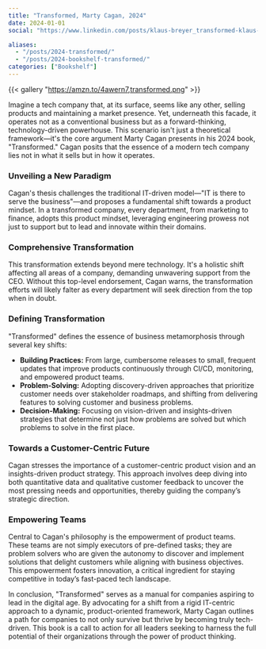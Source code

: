 ```yaml
---
title: "Transformed, Marty Cagan, 2024"
date: 2024-01-01
social: "https://www.linkedin.com/posts/klaus-breyer_transformed-klaus-breyer-activity-7180834102890131457-nnbN"

aliases:
  - "/posts/2024-transformed/"
  - "/posts/2024-bookshelf-transformed/"
categories: ["Bookshelf"]
---
```


{{< gallery "https://amzn.to/4awern7,transformed.png" >}}

Imagine a tech company that, at its surface, seems like any other, selling products and maintaining a market presence. Yet, underneath this facade, it operates not as a conventional business but as a forward-thinking, technology-driven powerhouse. This scenario isn't just a theoretical framework—it's the core argument Marty Cagan presents in his 2024 book, "Transformed." Cagan posits that the essence of a modern tech company lies not in what it sells but in how it operates.

### Unveiling a New Paradigm

Cagan's thesis challenges the traditional IT-driven model—"IT is there to serve the business"—and proposes a fundamental shift towards a product mindset. In a transformed company, every department, from marketing to finance, adopts this product mindset, leveraging engineering prowess not just to support but to lead and innovate within their domains.

### Comprehensive Transformation

This transformation extends beyond mere technology. It's a holistic shift affecting all areas of a company, demanding unwavering support from the CEO. Without this top-level endorsement, Cagan warns, the transformation efforts will likely falter as every department will seek direction from the top when in doubt.

### Defining Transformation

"Transformed" defines the essence of business metamorphosis through several key shifts:

- **Building Practices:** From large, cumbersome releases to small, frequent updates that improve products continuously through CI/CD, monitoring, and empowered product teams.
- **Problem-Solving:** Adopting discovery-driven approaches that prioritize customer needs over stakeholder roadmaps, and shifting from delivering features to solving customer and business problems.
- **Decision-Making:** Focusing on vision-driven and insights-driven strategies that determine not just how problems are solved but which problems to solve in the first place.

### Towards a Customer-Centric Future

Cagan stresses the importance of a customer-centric product vision and an insights-driven product strategy. This approach involves deep diving into both quantitative data and qualitative customer feedback to uncover the most pressing needs and opportunities, thereby guiding the company’s strategic direction.

### Empowering Teams

Central to Cagan's philosophy is the empowerment of product teams. These teams are not simply executors of pre-defined tasks; they are problem solvers who are given the autonomy to discover and implement solutions that delight customers while aligning with business objectives. This empowerment fosters innovation, a critical ingredient for staying competitive in today’s fast-paced tech landscape.

In conclusion, "Transformed" serves as a manual for companies aspiring to lead in the digital age. By advocating for a shift from a rigid IT-centric approach to a dynamic, product-oriented framework, Marty Cagan outlines a path for companies to not only survive but thrive by becoming truly tech-driven. This book is a call to action for all leaders seeking to harness the full potential of their organizations through the power of product thinking.
